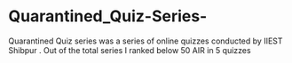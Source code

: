 # Quarantined_Quiz-Series-
Quarantined Quiz series was a series of online quizzes conducted by IIEST Shibpur . Out of the total series I ranked below 50 AIR in 5 quizzes
